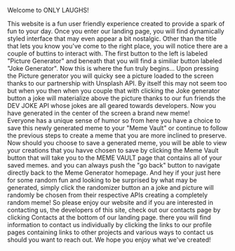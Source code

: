 Welcome to ONLY LAUGHS!  

This website is a fun user friendly experience created to provide a spark of fun to your day.
Once you enter our landing page, you will find dynamically styled interface that may even appear a bit nostalgic.
Other than the title that lets you know you've come to the right place, you will notice there are a couple of buttins to interact with.
The first button to the left is labeled "Picture Generator" and beneath that you will find a similiar button labeled "Joke Generator".
Now this is where the fun truly begins...
Upon pressing the Picture generator you will quicky see a picture loaded to the screen thanks to our partnership with Unsplash API. By itself this may not seem 
too but when you then when you couple that with clicking the Joke generator button a joke will materialize above the picture thanks to our fun friends the DEV JOKE API
whose jokes are all geared towards developers.
Now you have generated in the center of the screen a brand new meme!  
Everyone has a unique sense of humor so from here you have a choice to save this newly generated meme to your "Meme Vault" or continue to follow the previous steps to create a meme that you are more inclined to preserve.
Now should you choose to save a generated meme, you will be able to view your creations that you havve chosen to save by clicking the Meme Vault button that will take you to the MEME VAULT page that contains all of your saved memes. and you can always push the "go back" button to navigate directly back to the Meme Generator homepage.
And hey if your just here for some random fun and looking to be surprised by what may be generated, simply click the randomizer button an a joke and picture will randomly be chosen from their respective APIs creating a completely random meme!
So please enjoy our website and if you are interested in contacting us, the developers of this site, check out our contacts page by clicking Contacts at the bottom of our landing page.
there you will find information to contact us individually by clicking the links to our profile pages containing links to other projects and various ways to contact us should you want to reach out. We hope you enjoy what we've created!


 